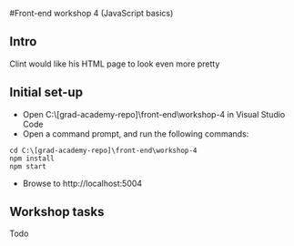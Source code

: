 #Front-end workshop 4 (JavaScript basics)
## Intro
Clint would like his HTML page to look even more pretty
## Initial set-up
* Open C:\\[grad-academy-repo]\front-end\workshop-4 in Visual Studio Code  
* Open a command prompt, and run the following commands:
```
cd C:\[grad-academy-repo]\front-end\workshop-4
npm install
npm start
```
* Browse to http://localhost:5004

## Workshop tasks
Todo